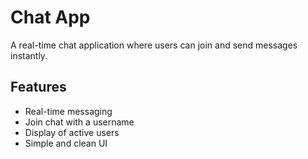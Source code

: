 # Chat App

A real-time chat application where users can join and send messages instantly.

## Features
- Real-time messaging
- Join chat with a username
- Display of active users
- Simple and clean UI
